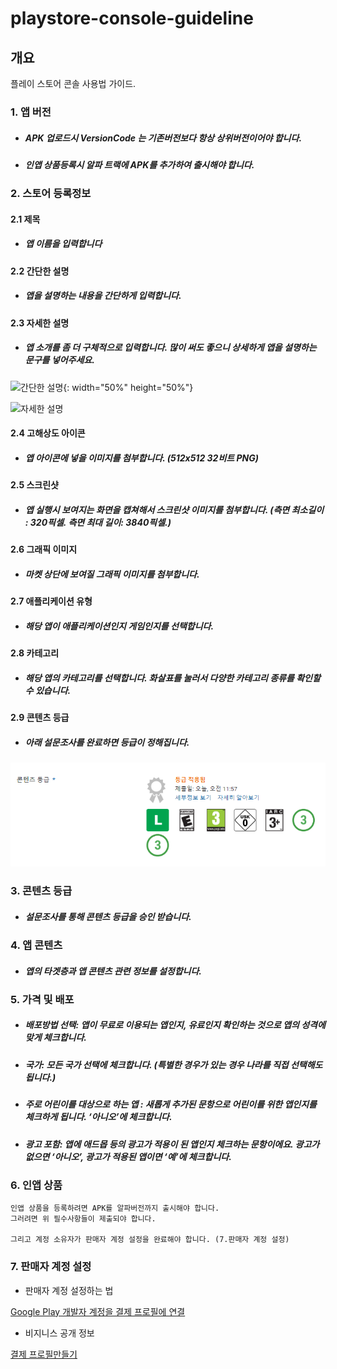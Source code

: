 # playstore-console-guideline



## 개요

플레이 스토어 콘솔 사용법 가이드.



### 1. 앱 버전

* ##### APK 업로드시 VersionCode 는 기존버전보다 항상 상위버전이어야 합니다.

* ##### 인앱 상품등록시 알파 트랙에 APK를 추가하여 출시해야 합니다.

### 2. 스토어 등록정보

#### 2.1 제목

* ##### 앱 이름을 입력합니다

#### 2.2 간단한 설명

* ##### 앱을 설명하는 내용을 간단하게 입력합니다.

#### 2.3 자세한 설명

* ##### 앱 소개를 좀 더 구체적으로 입력합니다. 많이 써도 좋으니 상세하게 앱을 설명하는 문구를 넣어주세요.



![간단한 설명](https://user-images.githubusercontent.com/20632507/78539700-f2c3c880-782d-11ea-974c-343d82bd6a1c.jpg){: width="50%" height="50%"}



![자세한 설명](https://user-images.githubusercontent.com/20632507/78539712-f7887c80-782d-11ea-8d97-8255edf47f1a.jpg)



#### 2.4 고해상도 아이콘

* ##### 앱 아이콘에 넣을 이미지를 첨부합니다. (512x512 32비트 PNG)



#### 2.5 스크린샷

* ##### 앱 실행시 보여지는 화면을 캡쳐해서 스크린샷  이미지를 첨부합니다. (측면 최소길이 : 320픽셀. 측면 최대 길이: 3840픽셀.)



#### 2.6 그래픽 이미지

* ##### 마켓 상단에 보여질 그래픽 이미지를 첨부합니다. 



#### 2.7 애플리케이션 유형

* ##### 해당 앱이 애플리케이션인지 게임인지를 선택합니다.



#### 2.8 카테고리

* ##### 해당 앱의 카테고리를 선택합니다. 화살표를 눌러서 다양한 카테고리 종류를 확인할 수 있습니다.



#### 2.9 콘텐츠 등급

* ##### 아래 설문조사를 완료하면 등급이 정해집니다.



![example](https://github.com/james-chun-dev/playstore-console-guideline/blob/master/res/Screenshot_1.png)



### 3. 콘텐츠 등급

* ##### 설문조사를 통해 콘텐츠 등급을 승인 받습니다.

### 4. 앱 콘텐츠

* ##### 앱의 타겟층과 앱 콘텐츠 관련 정보를 설정합니다.

### 5. 가격 및 배포

* ##### 배포방법 선택: 앱이 무료로 이용되는 앱인지, 유료인지 확인하는 것으로 앱의 성격에 맞게 체크합니다. 

* ##### 국가: 모든 국가 선택에 체크합니다. (특별한 경우가 있는 경우 나라를 직접 선택해도 됩니다.)

* ##### 주로 어린이를 대상으로 하는 앱 : 새롭게 추가된 문항으로 어린이를 위한 앱인지를 체크하게 됩니다. ‘아니오’에 체크합니다.

* ##### 광고 포함: 앱에 애드몹 등의 광고가 적용이 된 앱인지 체크하는 문항이에요. 광고가 없으면 ‘아니오’, 광고가 적용된 앱이면 ‘예’에 체크합니다.

### 6. 인앱 상품

```
인앱 상품을 등록하려면 APK를 알파버전까지 출시해야 합니다.
그러려면 위 필수사항들이 제출되야 합니다.

그리고 계정 소유자가 판매자 계정 설정을 완료해야 합니다. (7.판매자 계정 설정)
```





### 7. 판매자 계정 설정

* 판매자 계정 설정하는 법

[Google Play 개발자 계정을 결제 프로필에 연결](https://support.google.com/googleplay/android-developer/answer/3092739?hl=ko)

* 비지니스 공개 정보

[결제 프로필만들기](https://support.google.com/googleplay/android-developer/answer/7161426?hl=ko)

